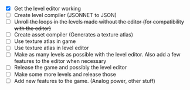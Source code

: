 - [x] Get the level editor working
 - [ ] Create level compiler (JSONNET to JSON)
 - [ ] ~~Unroll the loops in the levels made without the editor (for compatibility with the editor)~~
 - [ ] Create asset compiler (Generates a texture atlas)
 - [ ] Use texture atlas in game
 - [ ] Use texture atlas in level editor
 - [ ] Make as many levels as possible with the level editor. Also add a few features to the editor when necessary
 - [ ] Release the game and possibly the level editor
 - [ ] Make some more levels and release those
 - [ ] Add new features to the game. (Analog power, other stuff)
